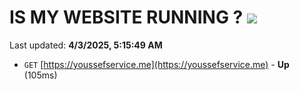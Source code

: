 # IS MY WEBSITE RUNNING ? [![](https://img.shields.io/static/v1?label=Sponsor&message=%E2%9D%A4&logo=GitHub&color=%23fe8e86)](https://github.com/sponsors/Youssef-Lehmam)

Last updated: **4/3/2025, 5:15:49 AM**

- `GET` [https://youssefservice.me](https://youssefservice.me) - **Up** (105ms)
